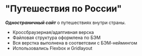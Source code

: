 # "Путешествия по России"
 ***Одностраничный сайт*** о путешествиях внутри страны.
 * Кроссбраузерная/адаптивная верска
 * Файловая структура оформлена по БЭМ
 * Вся верстка выполнена в соответсвии с БЭМ-неймингом
 * Использовались Flexbox и Gridlayout
